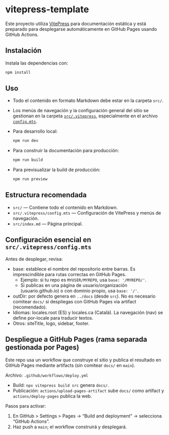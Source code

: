 # vitepress-template

Este proyecto utiliza [VitePress](https://vitepress.dev/) para documentación estática y está preparado para desplegarse automáticamente en GitHub Pages usando GitHub Actions.

## Instalación

Instala las dependencias con:

```bash
npm install
```

## Uso

- Todo el contenido en formato Markdown debe estar en la carpeta `src/`.
- Los menús de navegación y la configuración general del sitio se gestionan en la carpeta [`src/.vitepress`](src/.vitepress/), especialmente en el archivo [`config.mts`](src/.vitepress/config.mts).
- Para desarrollo local:

  ```bash
  npm run dev
  ```

- Para construir la documentación para producción:

  ```bash
  npm run build
  ```

- Para previsualizar la build de producción:

  ```bash
  npm run preview
  ```

## Estructura recomendada

- `src/` — Contiene todo el contenido en Markdown.
- `src/.vitepress/config.mts` — Configuración de VitePress y menús de navegación.
- `src/index.md` — Página principal.

## Configuración esencial en `src/.vitepress/config.mts`

Antes de desplegar, revisa:

- base: establece el nombre del repositorio entre barras. Es imprescindible para rutas correctas en GitHub Pages.
  - Ejemplo: si tu repo es `MYUSER/MYREPO`, usa `base: '/MYREPO/'`.
  - Si publicas en una página de usuario/organización (usuario.github.io) o con dominio propio, usa `base: '/'`.
- outDir: por defecto genera en `../docs` (desde `src`). No es necesario comitear `docs/` si despliegas con GitHub Pages via artifact (recomendado).
- Idiomas: locales.root (ES) y locales.ca (Català). La navegación (nav) se define por-locale para traducir textos.
- Otros: siteTitle, logo, sidebar, footer.

## Despliegue a GitHub Pages (rama separada gestionada por Pages)

Este repo usa un workflow que construye el sitio y publica el resultado en GitHub Pages mediante artifacts (sin comitear `docs/` en `main`).

Archivo: `.github/workflows/deploy.yml`

- Build: `npx vitepress build src` genera `docs/`.
- Publicación: `actions/upload-pages-artifact` sube `docs/` como artifact y `actions/deploy-pages` publica la web.

Pasos para activar:

1. En GitHub > Settings > Pages → “Build and deployment” → selecciona “GitHub Actions”.
2. Haz push a `main`; el workflow construirá y desplegará.

